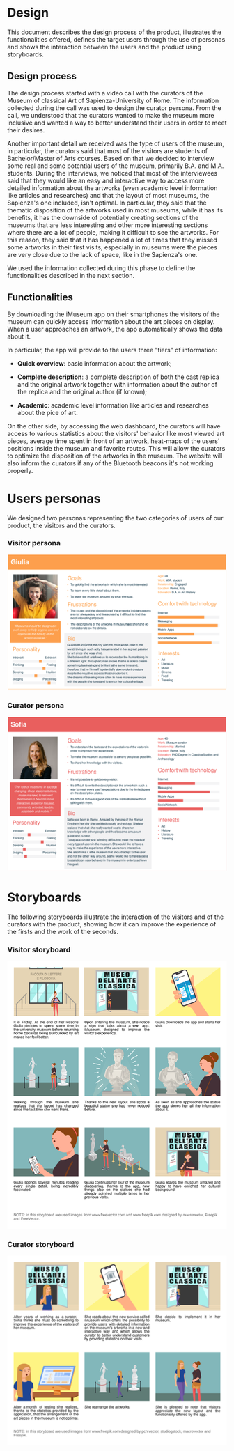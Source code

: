 # Design

This document describes the design process of the product, illustrates the functionalities offered, defines the target users through the use of personas and shows the interaction between the users and the product using storyboards.

## Design process
The design process started with a video call with the curators of the Museum of classical Art of Sapienza-University of Rome. The information collected during the call was used to design the curator persona. From the call, we understood that the curators wanted to make the museum more inclusive and wanted a way to better understand their users in order to meet their desires.

Another important detail we received was the type of users of the museum, in particular, the curators said that most of the visitors are students of Bachelor/Master of Arts courses. Based on that we decided to interview some real and some potential users of the museum, primarily B.A. and M.A. students. During the interviews, we noticed that most of the interviewees said that they would like an easy and interactive way to access more detailed information about the artworks (even academic level information like articles and researches) and that the layout of most museums, the Sapienza's one included, isn't optimal. In particular, they said that the thematic disposition of the artworks used in most museums, while it has its benefits, it has the downside of potentially creating sections of the museums that are less interesting and other more interesting sections where there are a lot of people, making it difficult to see the artworks. For this reason, they said that it has happened a lot of times that they missed some artworks in their first visits, especially in museums were the pieces are very close due to the lack of space, like in the Sapienza's one.

We used the information collected during this phase to define the functionalities described in the next section.

## Functionalities

By downloading the iMuseum app on their smartphones the visitors of the museum can quickly access information about the art pieces on display.
When a user approaches an artwork, the app automatically shows the data about it.

In particular, the app will provide to the users three "tiers" of information:

- **Quick overview**: basic information about the artwork;

- **Complete description**: a complete description of both the cast replica and the original artwork together with information about the author of the replica and the original author (if known);

- **Academic**: academic level information like articles and researches about the pice of art.

On the other side, by accessing the web dashboard, the curators will have access to various statistics about the visitors' behavior like most viewed art pieces, average time spent in front of an artwork, heat-maps of the users' positions inside the museum and favorite routes. This will allow the curators to optimize the disposition of the artworks in the museum. The website will also inform the curators if any of the Bluetooth beacons it's not working properly.

# Users personas
We designed two personas representing the two categories of users of our product, the visitors and the curators.

### Visitor persona

![Visitor persona](src/visitor_persona.svg)

### Curator persona

![Curator persona](src/curator_persona.svg)

# Storyboards
The following storyboards illustrate the interaction of the visitors and of the curators with the product, showing how it can improve the experience of the firsts and the work of the seconds.

### Visitor storyboard

![Visitor storyboard](src/visitor_storyboard.svg)

### Curator storyboard

![Curator storyboard](src/curator_storyboard.svg)
